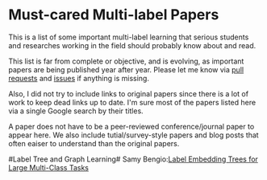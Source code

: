 # Must-cared Multi-label Papers #

This is a list of some important multi-label learning that serious students and researches working in the field should probably know about and read.

This list is far from complete or objective, and is evolving, as important papers are being published year after year. Please let me know via [pull requests](https://github.com/XSilverBullet/Multi-label-Paper/pulls "pull requests") and [issues](https://github.com/XSilverBullet/Multi-label-Paper/issues "issues") if anything is missing.

Also, I did not try to include links to original papers since there is a lot of work to keep dead links up to date. I'm sure most of the papers listed here via a single Google search by their titles.

A paper does not have to be a peer-reviewed conference/journal paper to appear here. We also include tutial/survey-style papers and blog posts that often eaiser to understand than the original papers.

#Label Tree and Graph Learning#
Samy Bengio:[Label Embedding Trees for Large Multi-Class Tasks](https://papers.nips.cc/paper/4027-label-embedding-trees-for-large-multi-class-tasks.pdf)

